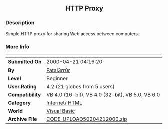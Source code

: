 ﻿<div align="center">

## HTTP Proxy


</div>

### Description

Simple HTTP proxy for sharing Web access between computers..
 
### More Info
 


<span>             |<span>
---                |---
**Submitted On**   |2000-04-21 04:16:20
**By**             |[Fatal3rr0r](https://github.com/Planet-Source-Code/PSCIndex/blob/master/ByAuthor/fatal3rr0r.md)
**Level**          |Beginner
**User Rating**    |4.2 (21 globes from 5 users)
**Compatibility**  |VB 4\.0 \(16\-bit\), VB 4\.0 \(32\-bit\), VB 5\.0, VB 6\.0
**Category**       |[Internet/ HTML](https://github.com/Planet-Source-Code/PSCIndex/blob/master/ByCategory/internet-html__1-34.md)
**World**          |[Visual Basic](https://github.com/Planet-Source-Code/PSCIndex/blob/master/ByWorld/visual-basic.md)
**Archive File**   |[CODE\_UPLOAD50204212000\.zip](https://github.com/Planet-Source-Code/fatal3rr0r-http-proxy__1-7449/archive/master.zip)








